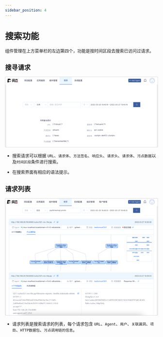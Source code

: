 ```yaml
---
sidebar_position: 4
---
```


# 搜索功能

组件管理在上方菜单栏的左边第四个，功能是按时间区段去搜索已访问过请求。

## 搜寻请求

![Image](../_resource/operation/search/zh_search.png)

* 搜索请求可以根据 `URL`、`请求体`、`方法签名`、`响应头`、`请求头`、`请求体`、`污点数据`以及`时间区段`条件进行搜索。

* 在搜索界面有相应的语法提示。

## 请求列表

![Image](../_resource/operation/search/zh_search_list.png)

* 请求列表是搜索请求的列表，每个请求包含 `URL`、`Agent`、`用户`、`关联漏洞`、`项目`、`HTTP数据包`、`污点调用链的信息`。
